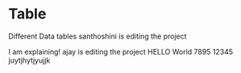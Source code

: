 # Table
Different Data tables
santhoshini is editing the project

I am explaining!
ajay is editing the project
HELLO World
7895
12345
juytjhytjyujjk